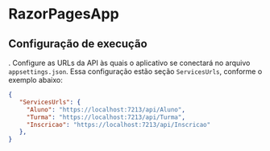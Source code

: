 # RazorPagesApp

## Configuração de execução
  . Configure as URLs da API às quais o aplicativo se conectará no arquivo `appsettings.json`. Essa configuração estão seção `ServicesUrls`, conforme o exemplo abaixo:
  
```json
{
   "ServicesUrls": {
     "Aluno": "https://localhost:7213/api/Aluno",
     "Turma": "https://localhost:7213/api/Turma",
     "Inscricao": "https://localhost:7213/api/Inscricao"
   },
}
```
